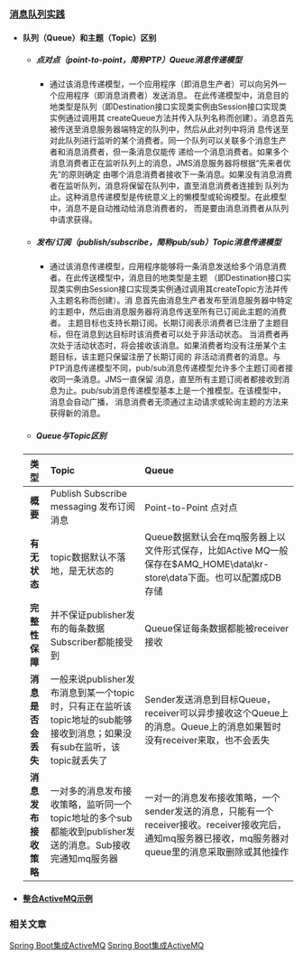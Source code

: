 ### [消息队列实践](https://github.com/timebusker/spring-boot/tree/master/spring-boot-18-MQ/)  

- #### 队列（Queue）和主题（Topic）区别  
  + ##### 点对点（point-to-point，简称PTP）Queue消息传递模型  
    * 通过该消息传递模型，一个应用程序（即消息生产者）可以向另外一个应用程序（即消息消费者）发送消息。
	在此传递模型中，消息目的地类型是队列（即Destination接口实现类实例由Session接口实现类实例通过调用其
	createQueue方法并传入队列名称而创建）。消息首先被传送至消息服务器端特定的队列中，然后从此对列中将消
	息传送至对此队列进行监听的某个消费者。同一个队列可以关联多个消息生产者和消息消费者，但一条消息仅能传
	递给一个消息消费者。如果多个消息消费者正在监听队列上的消息，JMS消息服务器将根据“先来者优先”的原则确定
	由哪个消息消费者接收下一条消息。如果没有消息消费者在监听队列，消息将保留在队列中，直至消息消费者连接到
	队列为止。这种消息传递模型是传统意义上的懒模型或轮询模型。在此模型中，消息不是自动推动给消息消费者的，
	而是要由消息消费者从队列中请求获得。   
  + ##### 发布/订阅（publish/subscribe，简称pub/sub）Topic消息传递模型
    * 通过该消息传递模型，应用程序能够将一条消息发送给多个消息消费者。在此传送模型中，消息目的地类型是主题
	（即Destination接口实现类实例由Session接口实现类实例通过调用其createTopic方法并传入主题名称而创建）。消
	息首先由消息生产者发布至消息服务器中特定的主题中，然后由消息服务器将消息传送至所有已订阅此主题的消费者。
	主题目标也支持长期订阅。长期订阅表示消费者已注册了主题目标，但在消息到达目标时该消费者可以处于非活动状态。
	当消费者再次处于活动状态时，将会接收该消息。如果消费者均没有注册某个主题目标，该主题只保留注册了长期订阅的
	非活动消费者的消息。与PTP消息传递模型不同，pub/sub消息传递模型允许多个主题订阅者接收同一条消息。JMS一直保留
	消息，直至所有主题订阅者都接收到消息为止。pub/sub消息传递模型基本上是一个推模型。在该模型中，消息会自动广播，
	消息消费者无须通过主动请求或轮询主题的方法来获得新的消息。  
  + ##### Queue与Topic区别   
  
  | 类型     |    Topic | Queue  |  
  | :--------: | :--------| :------- |  
  | **概要**  | Publish Subscribe messaging 发布订阅消息 |  Point-to-Point 点对点   |
  | **有无状态**     |   topic数据默认不落地，是无状态的  |  Queue数据默认会在mq服务器上以文件形式保存，比如Active MQ一般保存在$AMQ_HOME\data\kr-store\data下面。也可以配置成DB存储  |  
  | **完整性保障**      |    并不保证publisher发布的每条数据Subscriber都能接受到  | Queue保证每条数据都能被receiver接收  |  
  | **消息是否会丢失**      |   一般来说publisher发布消息到某一个topic时，只有正在监听该topic地址的sub能够接收到消息；如果没有sub在监听，该topic就丢失了 | Sender发送消息到目标Queue，receiver可以异步接收这个Queue上的消息。Queue上的消息如果暂时没有receiver来取，也不会丢失  |  
  | **消息发布接收策略**      |    一对多的消息发布接收策略，监听同一个topic地址的多个sub都能收到publisher发送的消息。Sub接收完通知mq服务器  | 一对一的消息发布接收策略，一个sender发送的消息，只能有一个receiver接收。receiver接收完后，通知mq服务器已接收，mq服务器对queue里的消息采取删除或其他操作  |  



- #### [整合ActiveMQ示例](https://github.com/timebusker/spring-boot/tree/master/spring-boot-18-MQ/spring-boot-18-MQ-activemq/)



### 相关文章

[Spring Boot集成ActiveMQ](http://412887952-qq-com.iteye.com/blog/2319751)
[Spring Boot集成ActiveMQ](http://412887952-qq-com.iteye.com/blog/2338176)

